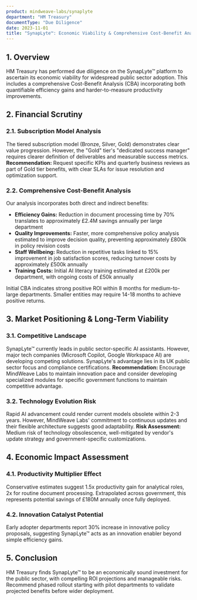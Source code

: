 ```yaml
---
product: mindweave-labs/synaplyte
department: "HM Treasury"
documentType: "Due Diligence"
date: 2023-11-01
title: "SynapLyte™: Economic Viability & Comprehensive Cost-Benefit Analysis"
---
```


## 1. Overview

HM Treasury has performed due diligence on the SynapLyte™ platform to ascertain its economic viability for widespread public sector adoption. This includes a comprehensive Cost-Benefit Analysis (CBA) incorporating both quantifiable efficiency gains and harder-to-measure productivity improvements.

## 2. Financial Scrutiny

### 2.1. Subscription Model Analysis

The tiered subscription model (Bronze, Silver, Gold) demonstrates clear value progression. However, the "Gold" tier's "dedicated success manager" requires clearer definition of deliverables and measurable success metrics.
**Recommendation:** Request specific KPIs and quarterly business reviews as part of Gold tier benefits, with clear SLAs for issue resolution and optimization support.

### 2.2. Comprehensive Cost-Benefit Analysis

Our analysis incorporates both direct and indirect benefits:

- **Efficiency Gains:** Reduction in document processing time by 70% translates to approximately £2.4M savings annually per large department
- **Quality Improvements:** Faster, more comprehensive policy analysis estimated to improve decision quality, preventing approximately £800k in policy revision costs
- **Staff Wellbeing:** Reduction in repetitive tasks linked to 15% improvement in job satisfaction scores, reducing turnover costs by approximately £500k annually
- **Training Costs:** Initial AI literacy training estimated at £200k per department, with ongoing costs of £50k annually

Initial CBA indicates strong positive ROI within 8 months for medium-to-large departments. Smaller entities may require 14-18 months to achieve positive returns.

## 3. Market Positioning & Long-Term Viability

### 3.1. Competitive Landscape

SynapLyte™ currently leads in public sector-specific AI assistants. However, major tech companies (Microsoft Copilot, Google Workspace AI) are developing competing solutions. SynapLyte's advantage lies in its UK public sector focus and compliance certifications.
**Recommendation:** Encourage MindWeave Labs to maintain innovation pace and consider developing specialized modules for specific government functions to maintain competitive advantage.

### 3.2. Technology Evolution Risk

Rapid AI advancement could render current models obsolete within 2-3 years. However, MindWeave Labs' commitment to continuous updates and their flexible architecture suggests good adaptability.
**Risk Assessment:** Medium risk of technology obsolescence, well-mitigated by vendor's update strategy and government-specific customizations.

## 4. Economic Impact Assessment

### 4.1. Productivity Multiplier Effect

Conservative estimates suggest 1.5x productivity gain for analytical roles, 2x for routine document processing. Extrapolated across government, this represents potential savings of £180M annually once fully deployed.

### 4.2. Innovation Catalyst Potential

Early adopter departments report 30% increase in innovative policy proposals, suggesting SynapLyte™ acts as an innovation enabler beyond simple efficiency gains.

## 5. Conclusion

HM Treasury finds SynapLyte™ to be an economically sound investment for the public sector, with compelling ROI projections and manageable risks. Recommend phased rollout starting with pilot departments to validate projected benefits before wider deployment.
